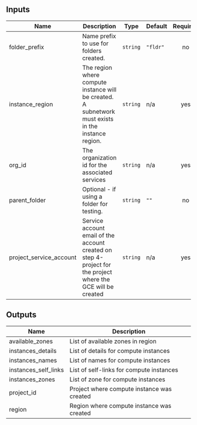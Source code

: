 <!-- BEGINNING OF PRE-COMMIT-TERRAFORM DOCS HOOK -->
## Inputs

| Name | Description | Type | Default | Required |
|------|-------------|------|---------|:--------:|
| folder\_prefix | Name prefix to use for folders created. | `string` | `"fldr"` | no |
| instance\_region | The region where compute instance will be created. A subnetwork must exists in the instance region. | `string` | n/a | yes |
| org\_id | The organization id for the associated services | `string` | n/a | yes |
| parent\_folder | Optional - if using a folder for testing. | `string` | `""` | no |
| project\_service\_account | Service account email of the account created on step 4-project for the project where the GCE will be created | `string` | n/a | yes |

## Outputs

| Name | Description |
|------|-------------|
| available\_zones | List of available zones in region |
| instances\_details | List of details for compute instances |
| instances\_names | List of names for compute instances |
| instances\_self\_links | List of self-links for compute instances |
| instances\_zones | List of zone for compute instances |
| project\_id | Project where compute instance was created |
| region | Region where compute instance was created |

<!-- END OF PRE-COMMIT-TERRAFORM DOCS HOOK -->
